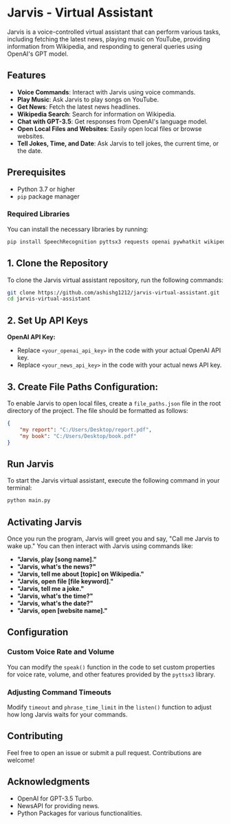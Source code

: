 # Jarvis - Virtual Assistant

Jarvis is a voice-controlled virtual assistant that can perform various tasks, including fetching the latest news, playing music on YouTube, providing information from Wikipedia, and responding to general queries using OpenAI's GPT model.

## Features

- **Voice Commands**: Interact with Jarvis using voice commands.
- **Play Music**: Ask Jarvis to play songs on YouTube.
- **Get News**: Fetch the latest news headlines.
- **Wikipedia Search**: Search for information on Wikipedia.
- **Chat with GPT-3.5**: Get responses from OpenAI's language model.
- **Open Local Files and Websites**: Easily open local files or browse websites.
- **Tell Jokes, Time, and Date**: Ask Jarvis to tell jokes, the current time, or the date.

## Prerequisites

- Python 3.7 or higher
- `pip` package manager

### Required Libraries

You can install the necessary libraries by running:

```bash
pip install SpeechRecognition pyttsx3 requests openai pywhatkit wikipedia
```
## 1. Clone the Repository

To clone the Jarvis virtual assistant repository, run the following commands:

```bash
git clone https://github.com/ashishg1212/jarvis-virtual-assistant.git
cd jarvis-virtual-assistant
```

## 2. Set Up API Keys

**OpenAI API Key:** 
   - Replace `<your_openai_api_key>` in the code with your actual OpenAI API key.
   - Replace `<your_news_api_key>` in the code with your actual news API key.

## 3. Create File Paths Configuration:
To enable Jarvis to open local files, create a `file_paths.json` file in the root directory of the project. The file should be formatted as follows:

```json
{
    "my report": "C:/Users/Desktop/report.pdf",
    "my book": "C:/Users/Desktop/book.pdf"
}
```

## Run Jarvis

To start the Jarvis virtual assistant, execute the following command in your terminal:

```bash
python main.py
```

## Activating Jarvis

Once you run the program, Jarvis will greet you and say, "Call me Jarvis to wake up." You can then interact with Jarvis using commands like:

- **"Jarvis, play [song name]."**
- **"Jarvis, what's the news?"**
- **"Jarvis, tell me about [topic] on Wikipedia."**
- **"Jarvis, open file [file keyword]."**
- **"Jarvis, tell me a joke."**
- **"Jarvis, what's the time?"**
- **"Jarvis, what's the date?"**
- **"Jarvis, open [website name]."**

## Configuration

### Custom Voice Rate and Volume
You can modify the `speak()` function in the code to set custom properties for voice rate, volume, and other features provided by the `pyttsx3` library.

### Adjusting Command Timeouts
Modify `timeout` and `phrase_time_limit` in the `listen()` function to adjust how long Jarvis waits for your commands.

## Contributing
Feel free to open an issue or submit a pull request. Contributions are welcome!

## Acknowledgments
- OpenAI for GPT-3.5 Turbo.
- NewsAPI for providing news.
- Python Packages for various functionalities.




